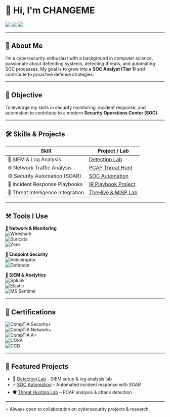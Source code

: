 # 👋 Hi, I'm CHANGEME  

<a href="https://linkedin.com"><img src="https://img.shields.io/badge/-LinkedIn-0077B5?style=flat&logo=Linkedin&logoColor=white"/></a> 
<a href="mailto:changeme@email.com"><img src="https://img.shields.io/badge/-Email-D14836?style=flat&logo=Gmail&logoColor=white"/></a> 
<a href="https://github.com/CHANGEME"><img src="https://img.shields.io/github/followers/CHANGEME?label=Follow&style=social"/></a>  

---

## 🌟 About Me  
I’m a cybersecurity enthusiast with a background in computer science, passionate about defending systems, detecting threats, and automating SOC processes. My goal is to grow into a **SOC Analyst (Tier 1)** and contribute to proactive defense strategies.  

---

## 🎯 Objective  
To leverage my skills in security monitoring, incident response, and automation to contribute to a modern **Security Operations Center (SOC)**.  

---

## 🛠️ Skills & Projects  

| Skill                               | Project / Lab                                                                 |
|-------------------------------------|-------------------------------------------------------------------------------|
| 🔎 SIEM & Log Analysis              | [Detection Lab](https://github.com/CHANGEME/detection-lab)                   |
| 🌐 Network Traffic Analysis         | [PCAP Threat Hunt](https://github.com/CHANGEME/network-traffic-lab)          |
| ⚙️ Security Automation (SOAR)       | [SOC Automation](https://github.com/CHANGEME/soc-automation)                 |
| 🚨 Incident Response Playbooks       | [IR Playbook Project](https://github.com/CHANGEME/incident-response)         |
| 🧩 Threat Intelligence Integration  | [TheHive & MISP Lab](https://github.com/CHANGEME/threat-intel-integration)   |

---

## ⚒️ Tools I Use  

**🔹 Network & Monitoring**  
![Wireshark](https://img.shields.io/badge/-Wireshark-1679A7?logo=wireshark&logoColor=white&style=flat)  
![Suricata](https://img.shields.io/badge/-Suricata-EF3B2D?logo=suricata&logoColor=white&style=flat)  
![Zeek](https://img.shields.io/badge/-Zeek-5C2D91?logo=zeek&logoColor=white&style=flat)  

**🔹 Endpoint Security**  
![Velociraptor](https://img.shields.io/badge/-Velociraptor-4B275F?logo=velociraptor&logoColor=white&style=flat)  
![Defender](https://img.shields.io/badge/-Microsoft_Defender-0078D4?logo=microsoft&logoColor=white&style=flat)  

**🔹 SIEM & Analytics**  
![Splunk](https://img.shields.io/badge/-Splunk-000000?logo=splunk&logoColor=white&style=flat)  
![Elastic](https://img.shields.io/badge/-Elastic-005571?logo=elastic&logoColor=white&style=flat)  
![MS Sentinel](https://img.shields.io/badge/-Microsoft_Sentinel-0078D4?logo=microsoft&logoColor=white&style=flat)  

---

## 📜 Certifications  

![CompTIA Security+](https://img.shields.io/badge/-CompTIA_Security%2B-FF0000?logo=comptia&logoColor=white&style=flat)  
![CompTIA Network+](https://img.shields.io/badge/-CompTIA_Network%2B-007ACC?logo=comptia&logoColor=white&style=flat)  
![CompTIA A+](https://img.shields.io/badge/-CompTIA_A%2B-2E2E2E?logo=comptia&logoColor=white&style=flat)  
![CDSA](https://img.shields.io/badge/-CDSA-006400?style=flat&logoColor=white)  
![CCD](https://img.shields.io/badge/-CCD-000080?style=flat&logoColor=white)  

---

## 🚀 Featured Projects  
- 🔐 [Detection Lab](https://github.com/CHANGEME/detection-lab) – SIEM setup & log analysis lab  
- ⚡ [SOC Automation](https://github.com/CHANGEME/soc-automation) – Automated incident response with SOAR  
- 🛡️ [Threat Hunting Lab](https://github.com/CHANGEME/threat-hunting-lab) – PCAP analysis & attack detection  

---

⭐ Always open to collaboration on cybersecurity projects & research.  
